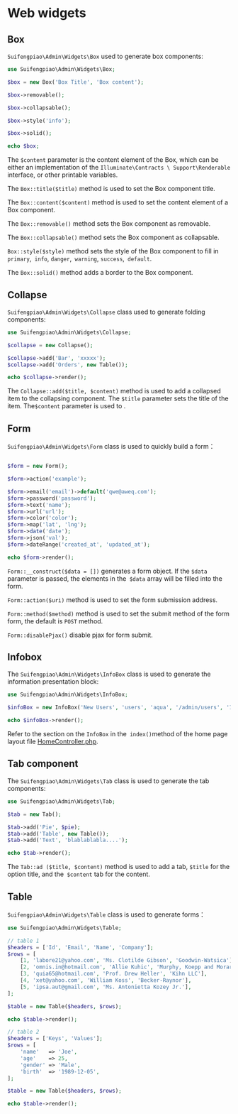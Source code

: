 # Web widgets

## Box

`Suifengpiao\Admin\Widgets\Box` used to generate box components:

```php
use Suifengpiao\Admin\Widgets\Box;

$box = new Box('Box Title', 'Box content');

$box->removable();

$box->collapsable();

$box->style('info');

$box->solid();

echo $box;

```

The `$content` parameter is the content element of the Box, which can be either an implementation of the `Illuminate\Contracts \ Support\Renderable` interface, or other printable variables.

The `Box::title($title)` method is used to set the Box component title.

The `Box::content($content)` method is used to set the content element of a Box component.

The `Box::removable()` method sets the Box component as removable.

The `Box::collapsable()` method sets the Box component as collapsable.

`Box::style($style)` method sets the style of the Box component to fill in `primary`,` info`, `danger`,` warning`, `success`,` default`.

The `Box::solid()` method adds a border to the Box component.

## Collapse

`Suifengpiao\Admin\Widgets\Collapse` class used to generate folding components:
```php
use Suifengpiao\Admin\Widgets\Collapse;

$collapse = new Collapse();

$collapse->add('Bar', 'xxxxx');
$collapse->add('Orders', new Table());

echo $collapse->render();

```

The `Collapse::add($title, $content)` method is used to add a collapsed item to the collapsing component. The `$title` parameter sets the title of the item. The`$content` parameter is used to .


## Form

`Suifengpiao\Admin\Widgets\Form` class is used to quickly build a form：

```php

$form = new Form();

$form->action('example');

$form->email('email')->default('qwe@aweq.com');
$form->password('password');
$form->text('name');
$form->url('url');
$form->color('color');
$form->map('lat', 'lng');
$form->date('date');
$form->json('val');
$form->dateRange('created_at', 'updated_at');

echo $form->render();
```

`Form::__construct($data = [])` generates a form object. If the `$data` parameter is passed, the elements in the` $data` array will be filled into the form.

`Form::action($uri)` method is used to set the form submission address.

`Form::method($method)` method is used to set the submit method of the form form, the default is `POST` method.

`Form::disablePjax()` disable pjax for form submit.

## Infobox

The `Suifengpiao\Admin\Widgets\InfoBox` class is used to generate the information presentation block:

```php
use Suifengpiao\Admin\Widgets\InfoBox;

$infoBox = new InfoBox('New Users', 'users', 'aqua', '/admin/users', '1024');

echo $infoBox->render();

```

Refer to the section on the `InfoBox` in the` index()`method of the home page layout file [HomeController.php](https://github.com/z-song/laravel-admin/blob/master/src/Console/stubs/HomeController.stub).

## Tab component

The `Suifengpiao\Admin\Widgets\Tab` class is used to generate the tab components:

```php
use Suifengpiao\Admin\Widgets\Tab;

$tab = new Tab();

$tab->add('Pie', $pie);
$tab->add('Table', new Table());
$tab->add('Text', 'blablablabla....');

echo $tab->render();

```

The `Tab::ad ($title, $content)` method is used to add a tab, `$title` for the option title, and the` $content` tab for the content.

## Table

`Suifengpiao\Admin\Widgets\Table` class is used to generate forms：

```php
use Suifengpiao\Admin\Widgets\Table;

// table 1
$headers = ['Id', 'Email', 'Name', 'Company'];
$rows = [
    [1, 'labore21@yahoo.com', 'Ms. Clotilde Gibson', 'Goodwin-Watsica'],
    [2, 'omnis.in@hotmail.com', 'Allie Kuhic', 'Murphy, Koepp and Morar'],
    [3, 'quia65@hotmail.com', 'Prof. Drew Heller', 'Kihn LLC'],
    [4, 'xet@yahoo.com', 'William Koss', 'Becker-Raynor'],
    [5, 'ipsa.aut@gmail.com', 'Ms. Antonietta Kozey Jr.'],
];

$table = new Table($headers, $rows);

echo $table->render();

// table 2
$headers = ['Keys', 'Values'];
$rows = [
    'name'   => 'Joe',
    'age'    => 25,
    'gender' => 'Male',
    'birth'  => '1989-12-05',
];

$table = new Table($headers, $rows);

echo $table->render();

```

